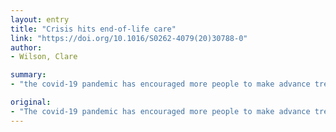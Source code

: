 ```yaml
---
layout: entry
title: "Crisis hits end-of-life care"
link: "https://doi.org/10.1016/S0262-4079(20)30788-0"
author:
- Wilson, Clare

summary:
- "the covid-19 pandemic has encouraged more people to make advance treatment decisions relating to CPR and ventilation, says Clare Wilson. The covid-19 panddemic encourages people to take better treatment decisions, he says. Covid-19 is a covid.. It has encouraged people to making advance decisions on CPR, ventilation and ventilation. it is the cause of covid's covid19.. 'covid-19' has urged more people. to make better treatment. covid/19 pandd has. more people should make advance decisions. the Covid19 has encouraged."

original:
- "The covid-19 pandemic has encouraged more people to make advance treatment decisions relating to CPR and ventilation, reports Clare Wilson"
---
```


